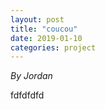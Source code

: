 ```yaml
---
layout: post
title: "coucou"
date: 2019-01-10
categories: project
---
```


*By Jordan*

<html>
  <head>

  </head>
  <body>
    <p style="margin-top: 0">
      fdfdfdfd
    </p>
  </body>
</html>
